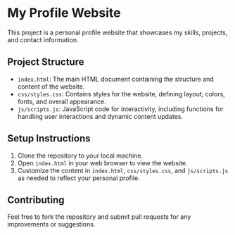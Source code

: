 # My Profile Website

This project is a personal profile website that showcases my skills, projects, and contact information.

## Project Structure

- `index.html`: The main HTML document containing the structure and content of the website.
- `css/styles.css`: Contains styles for the website, defining layout, colors, fonts, and overall appearance.
- `js/scripts.js`: JavaScript code for interactivity, including functions for handling user interactions and dynamic content updates.

## Setup Instructions

1. Clone the repository to your local machine.
2. Open `index.html` in your web browser to view the website.
3. Customize the content in `index.html`, `css/styles.css`, and `js/scripts.js` as needed to reflect your personal profile.

## Contributing

Feel free to fork the repository and submit pull requests for any improvements or suggestions.